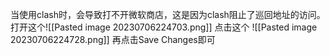当使用clash时，会导致打不开微软商店，这是因为clash阻止了巡回地址的访问。
打开这个![[Pasted image 20230706224703.png]]
点击这个
![[Pasted image 20230706224728.png]]
再点击Save Changes即可